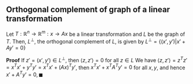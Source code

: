 ## Orthogonal complement of graph of a linear transformation
Let $T:\mathbb{R}^{n}\to \mathbb{R}^{m}: x\to Ax$ be a linear transformation and $L$ be the graph of $T$.
Then, $L^{\perp}$, the orthogonal complement of $L$, is given by $L^{\perp}=\{ (x',y')|x'+Ay'=0 \}$

**Proof**
If $z'=(x',y')\in L^{\perp}$, then $\langle z,z'\rangle=0$ for all $z\in L$
We have $\langle z,z'\rangle=z^{T}z'=x^{T}x'+y^{T}y'=x^{T}x'+(Ax)^{T}y'$,
then $x^{T}x'+x^{T}A^{T}y'=0$ for all $x,y$, and hence $x'+A^{T}y'=0, \blacksquare$

